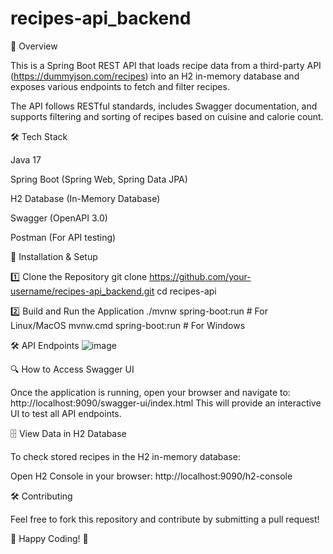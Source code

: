 # recipes-api_backend

📌 Overview

This is a Spring Boot REST API that loads recipe data from a third-party API (https://dummyjson.com/recipes) into an H2 in-memory database and exposes various endpoints to fetch and filter recipes.

The API follows RESTful standards, includes Swagger documentation, and supports filtering and sorting of recipes based on cuisine and calorie count.

🛠️ Tech Stack

Java 17

Spring Boot (Spring Web, Spring Data JPA)

H2 Database (In-Memory Database)

Swagger (OpenAPI 3.0)

Postman (For API testing)

🚀 Installation & Setup

1️⃣ Clone the Repository
git clone https://github.com/your-username/recipes-api_backend.git
cd recipes-api

2️⃣ Build and Run the Application
./mvnw spring-boot:run   # For Linux/MacOS
mvnw.cmd spring-boot:run # For Windows

🛠️ API Endpoints
![image](https://github.com/user-attachments/assets/b501a7a6-288e-4987-a5fc-4769e1c7022c)

🔍 How to Access Swagger UI

Once the application is running, open your browser and navigate to:
http://localhost:9090/swagger-ui/index.html
This will provide an interactive UI to test all API endpoints.


🗄️ View Data in H2 Database

To check stored recipes in the H2 in-memory database:

Open H2 Console in your browser:
http://localhost:9090/h2-console

🛠️ Contributing

Feel free to fork this repository and contribute by submitting a pull request!

🚀 Happy Coding! 🎯
